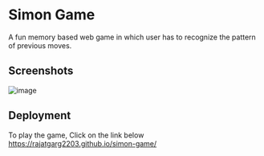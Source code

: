 # Simon Game
A fun memory based web game in which user has to recognize the pattern of previous moves.

## Screenshots
![image](https://user-images.githubusercontent.com/64755286/194010270-ee4bdc1a-ff68-4ab9-8d88-e20d97be0366.png)

## Deployment
To play the game, Click on the link below
https://rajatgarg2203.github.io/simon-game/
